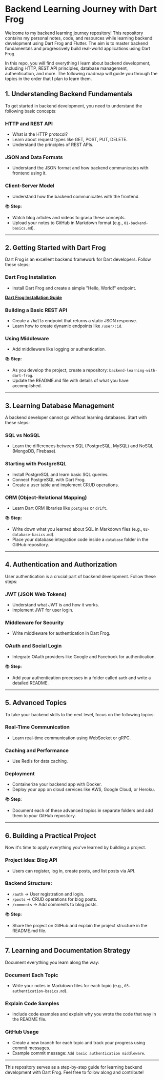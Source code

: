 # Backend Learning Journey with Dart Frog

Welcome to my backend learning journey repository! This repository contains my personal notes, code, and resources while learning backend development using Dart Frog and Flutter. The aim is to master backend fundamentals and progressively build real-world applications using Dart Frog.

In this repo, you will find everything I learn about backend development, including HTTP, REST API principles, database management, authentication, and more. The following roadmap will guide you through the topics in the order that I plan to learn them.

## 1. Understanding Backend Fundamentals

To get started in backend development, you need to understand the following basic concepts:

### HTTP and REST API
- What is the HTTP protocol?
- Learn about request types like GET, POST, PUT, DELETE.
- Understand the principles of REST APIs.

### JSON and Data Formats
- Understand the JSON format and how backend communicates with frontend using it.

### Client-Server Model
- Understand how the backend communicates with the frontend.

📚 **Step:**
- Watch blog articles and videos to grasp these concepts.
- Upload your notes to GitHub in Markdown format (e.g., `01-backend-basics.md`).

---

## 2. Getting Started with Dart Frog

Dart Frog is an excellent backend framework for Dart developers. Follow these steps:

### Dart Frog Installation
- Install Dart Frog and create a simple "Hello, World!" endpoint.

[**Dart Frog Installation Guide**](https://dartfrog.io/docs/installation)

### Building a Basic REST API
- Create a `/hello` endpoint that returns a static JSON response.
- Learn how to create dynamic endpoints like `/user/:id`.

### Using Middleware
- Add middleware like logging or authentication.

📚 **Step:**
- As you develop the project, create a repository: `backend-learning-with-dart-frog`.
- Update the README.md file with details of what you have accomplished.

---

## 3. Learning Database Management

A backend developer cannot go without learning databases. Start with these steps:

### SQL vs NoSQL
- Learn the differences between SQL (PostgreSQL, MySQL) and NoSQL (MongoDB, Firebase).

### Starting with PostgreSQL
- Install PostgreSQL and learn basic SQL queries.
- Connect PostgreSQL with Dart Frog.
- Create a user table and implement CRUD operations.

### ORM (Object-Relational Mapping)
- Learn Dart ORM libraries like `postgres` or `drift`.

📚 **Step:**
- Write down what you learned about SQL in Markdown files (e.g., `02-database-basics.md`).
- Place your database integration code inside a `database` folder in the GitHub repository.

---

## 4. Authentication and Authorization

User authentication is a crucial part of backend development. Follow these steps:

### JWT (JSON Web Tokens)
- Understand what JWT is and how it works.
- Implement JWT for user login.

### Middleware for Security
- Write middleware for authentication in Dart Frog.

### OAuth and Social Login
- Integrate OAuth providers like Google and Facebook for authentication.

📚 **Step:**
- Add your authentication processes in a folder called `auth` and write a detailed README.

---

## 5. Advanced Topics

To take your backend skills to the next level, focus on the following topics:

### Real-Time Communication
- Learn real-time communication using WebSocket or gRPC.

### Caching and Performance
- Use Redis for data caching.

### Deployment
- Containerize your backend app with Docker.
- Deploy your app on cloud services like AWS, Google Cloud, or Heroku.

📚 **Step:**
- Document each of these advanced topics in separate folders and add them to your GitHub repository.

---

## 6. Building a Practical Project

Now it's time to apply everything you've learned by building a project.

### Project Idea: Blog API
- Users can register, log in, create posts, and list posts via API.

### Backend Structure:
- `/auth` → User registration and login.
- `/posts` → CRUD operations for blog posts.
- `/comments` → Add comments to blog posts.

📚 **Step:**
- Share the project on GitHub and explain the project structure in the README.md file.

---

## 7. Learning and Documentation Strategy

Document everything you learn along the way:

### Document Each Topic
- Write your notes in Markdown files for each topic (e.g., `03-authentication-basics.md`).

### Explain Code Samples
- Include code examples and explain why you wrote the code that way in the README file.

### GitHub Usage
- Create a new branch for each topic and track your progress using commit messages.
- Example commit message: `Add basic authentication middleware`.

---

This repository serves as a step-by-step guide for learning backend development with Dart Frog. Feel free to follow along and contribute!

